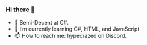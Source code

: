 ### Hi there 👋

- 🔭 Semi-Decent at C#.
- 🌱 I’m currently learning C#, HTML, and JavaScript.
- 📫 How to reach me: hypecrazed on Discord.
